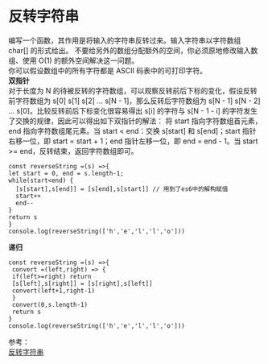 # 反转字符串 
编写一个函数，其作用是将输入的字符串反转过来。输入字符串以字符数组 char[] 的形式给出。 
不要给另外的数组分配额外的空间，你必须原地修改输入数组、使用 O(1) 的额外空间解决这一问题。  
你可以假设数组中的所有字符都是 ASCII 码表中的可打印字符。  
**双指针**  
对于长度为 N 的待被反转的字符数组，可以观察反转前后下标的变化，假设反转前字符数组为 s[0] s[1] s[2] ... s[N - 1]，那么反转后字符数组为 s[N - 1] s[N - 2] ... s[0]。比较反转前后下标变化很容易得出 s[i] 的字符与 s[N - 1 - i] 的字符发生了交换的规律，因此可以得出如下双指针的解法：
将 start 指向字符数组首元素，end 指向字符数组尾元素。当 start < end：交换 s[start] 和 s[end]；start 指针右移一位，即 start = start + 1；end 指针左移一位，即 end = end - 1。当 start >= end，反转结束，返回字符数组即可。
``` 
const reverseString =(s) =>{
let start = 0, end = s.length-1;
while(start<end) {
  [s[start],s[end]] = [s[end],s[start]] // 用到了es6中的解构赋值
  start++
  end--
}
return s
}
console.log(reverseString(['h','e','l','l','o']))
```
**递归**  
``` 
const reverseString =(s) =>{
 convert =(left,right) => {
 if(left>=right) return
 [s[left],s[right]] = [s[right],s[left]]
 convert(left+1,right-1)
 }
 convert(0,s.length-1)
 return s
}
console.log(reverseString(['h','e','l','l','o']))
```

参考：  
[反转字符串](https://juejin.cn/post/6968748633143394318)
